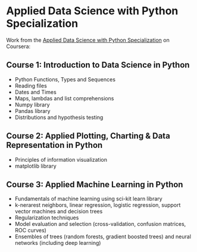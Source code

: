 # Applied Data Science with Python Specialization

Work from the [Applied Data Science with Python Specialization](https://www.coursera.org/specializations/data-science-python) on Coursera:

## Course 1: Introduction to Data Science in Python

- Python Functions, Types and Sequences
- Reading files
- Dates and Times
- Maps, lambdas and list comprehensions
- Numpy library
- Pandas library
- Distributions and hypothesis testing

## Course 2: Applied Plotting, Charting & Data Representation in Python

- Principles of information visualization
- matplotlib library

## Course 3: Applied Machine Learning in Python

- Fundamentals of machine learning using sci-kit learn library
- k-nerarest neighbors,  linear regression, logistic regression, support vector machines and decision trees
- Regularization techniques
- Model evaluation and selection (cross-validation, confusion matrices, ROC curves)
- Ensembles of trees (random forests, gradient boosted trees) and neural networks (including deep learning)




